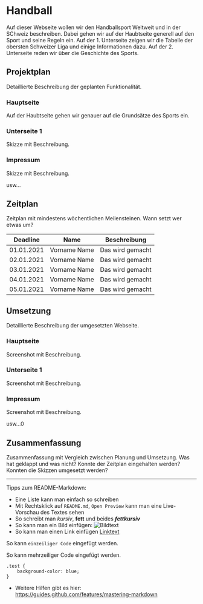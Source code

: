 # Handball 

Auf dieser Webseite wollen wir den Handballsport Weltweit und in der SChweiz beschreiben. Dabei gehen wir auf der Haubtseite generell auf den Sport und seine Regeln ein. Auf der 1. Unterseite zeigen wir die Tabelle der obersten Schweizer Liga und einige Informationen dazu. Auf der 2. Unterseite reden wir über die Geschichte des Sports.

## Projektplan

Detaillierte Beschreibung der geplanten Funktionalität.

### Hauptseite

Auf der Haubtseite gehen wir genauer auf die Grundsätze des Sports ein.

### Unterseite 1

Skizze mit Beschreibung.

### Impressum

Skizze mit Beschreibung.

usw...

## Zeitplan

Zeitplan mit mindestens wöchentlichen Meilensteinen. Wann setzt wer etwas um?

| Deadline | Name | Beschreibung |
| --- | --- | --- |
| 01.01.2021 | Vorname Name | Das wird gemacht |
| 02.01.2021 | Vorname Name | Das wird gemacht |
| 03.01.2021 | Vorname Name | Das wird gemacht |
| 04.01.2021 | Vorname Name | Das wird gemacht |
| 05.01.2021 | Vorname Name | Das wird gemacht |

## Umsetzung

Detaillierte Beschreibung der umgesetzten Webseite.

### Hauptseite

Screenshot mit Beschreibung.

### Unterseite 1

Screenshot mit Beschreibung.

### Impressum

Screenshot mit Beschreibung.

usw...0

## Zusammenfassung

Zusammenfassung mit Vergleich zwischen Planung und Umsetzung. Was hat geklappt und was nicht? Konnte der Zeitplan eingehalten werden? Konnten die Skizzen umgesetzt werden?

---

Tipps zum README-Markdown:
- Eine Liste kann man einfach so schreiben
- Mit Rechtsklick auf `README.md`, `Open Preview` kann man eine Live-Vorschau des Textes sehen 
- So schreibt man *kursiv*, **fett** und beides ***fettkursiv***
- So kann man ein Bild einfügen: ![Bildtext](link-zum-bild.jpg)
- So kann man einen Link einfügen [Linktext](https://google.com)

So kann `einzeiliger Code` eingefügt werden.

So kann mehrzeiliger Code eingefügt werden.
```
.test {
    background-color: blue;
}
```

- Weitere Hilfen gibt es hier: https://guides.github.com/features/mastering-markdown